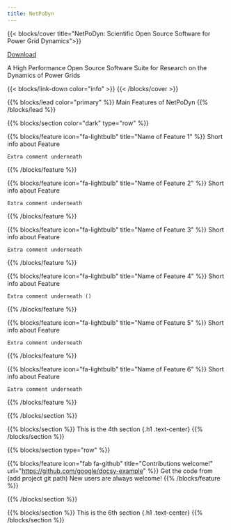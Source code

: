 ```yaml
---
title: NetPoDyn
---
```



<!-------------------------------------- 1st Section of the page ---------------------------------------------------->

<!-- Main title of the page -->
<!-- sets the title of the section in large letters-->
{{< blocks/cover title="NetPoDyn: Scientific Open Source Software for Power Grid Dynamics">}}

  <!-- Provides the HTML Hyperlink to Github Repo -->
  <a class="btn btn-lg btn-secondary me-3 mb-4" href="https://github.com/google/docsy-example">
    Download <i class="fab fa-github ms-2 "></i>
  </a>

  <!-- Long title of the Project -->
  <p class="lead mt-5"> 
    A High Performance Open Source Software Suite for Research on the Dynamics of Power Grids
  </p>

  {{< blocks/link-down color="info" >}}
{{< /blocks/cover >}}


<!-------------------------------------- 2nd Section of the page ---------------------------------------------------->
<!-- sets the colour of the section. In this case "primary" -->
{{% blocks/lead color="primary" %}}
  Main Features of NetPoDyn
{{% /blocks/lead %}}


<!-------------------------------------- 3rd Section of the page ---------------------------------------------------->

<!-- sets the colour and type of the section. In this case "dark" and "row" respectively -->
{{% blocks/section color="dark" type="row" %}}

  <!-- Feature 1 -->
  <!-- sets the icon and message that appears underneath it. In this case "fa-lightbulb" and Name of Feature" 
  respectively -->
  {{% blocks/feature icon="fa-lightbulb" title="Name of Feature 1" %}}
    Short info about Feature

    Extra comment underneath
  {{% /blocks/feature %}}


  <!-- Feature 2 -->
  <!-- sets the icon and message that appears underneath it. In this case "fa-lightbulb" and Name of Feature" 
  respectively -->
  {{% blocks/feature icon="fa-lightbulb" title="Name of Feature 2" %}}
    Short info about Feature

    Extra comment underneath
  {{% /blocks/feature %}}

  <!-- Feature 3 -->
  <!-- sets the icon and message that appears underneath it. In this case "fa-lightbulb" and Name of Feature" 
  respectively -->
  {{% blocks/feature icon="fa-lightbulb" title="Name of Feature 3" %}}
    Short info about Feature

    Extra comment underneath
  {{% /blocks/feature %}}

  <!-- Feature 4 -->
  <!-- sets the icon and message that appears underneath it. In this case "fa-lightbulb" and Name of Feature" 
  respectively -->
  {{% blocks/feature icon="fa-lightbulb" title="Name of Feature 4" %}}
    Short info about Feature

    Extra comment underneath ()
  {{% /blocks/feature %}}


  <!-- Feature 5 -->
  <!-- sets the icon and message that appears underneath it. In this case "fa-lightbulb" and Name of Feature" 
  respectively -->
  {{% blocks/feature icon="fa-lightbulb" title="Name of Feature 5" %}}
    Short info about Feature

    Extra comment underneath
  {{% /blocks/feature %}}

  <!-- Feature 6 -->
  <!-- sets the icon and message that appears underneath it. In this case "fa-lightbulb" and Name of Feature" 
  respectively -->
  {{% blocks/feature icon="fa-lightbulb" title="Name of Feature 6" %}}
    Short info about Feature

    Extra comment underneath
  {{% /blocks/feature %}}


{{% /blocks/section %}}


<!-------------------------------------- 4th Section of the page ---------------------------------------------------->

{{% blocks/section %}}
  This is the 4th section
  {.h1 .text-center}
{{% /blocks/section %}}


<!-------------------------------------- 5th Section of the page ---------------------------------------------------->

{{% blocks/section type="row" %}}

  {{% blocks/feature icon="fab fa-github" title="Contributions welcome!"
    url="https://github.com/google/docsy-example" %}}
    Get the code from (add project git path)
    New users are always welcome!
  {{% /blocks/feature %}}

{{% /blocks/section %}}


<!-------------------------------------- 6th Section of the page ---------------------------------------------------->
{{% blocks/section %}}
  This is the 6th section
  {.h1 .text-center}
{{% /blocks/section %}}
